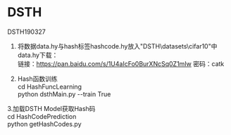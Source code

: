 # DSTH
DSTH190327  

1. 将数据data.hy与hash标签hashcode.hy放入"DSTH\datasets\cifar10\"中  
data.hy下载：  
链接：https://pan.baidu.com/s/1U4aIcFo0BurXNcSq0Z1mIw 密码：catk

2. Hash函数训练  
	cd HashFuncLearning  
	python dsthMain.py --train True  
  
3.加载DSTH Model获取Hash码  
	cd HashCodePrediction  
	python getHashCodes.py
